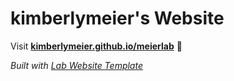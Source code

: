 
# kimberlymeier's Website

Visit **[kimberlymeier.github.io/meierlab](https://kimberlymeier.github.io/meierlab)** 🚀

_Built with [Lab Website Template](https://greene-lab.gitbook.io/lab-website-template-docs)_

